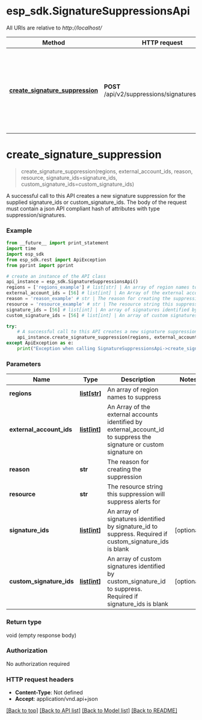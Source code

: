 # esp_sdk.SignatureSuppressionsApi

All URIs are relative to *http://localhost/*

Method | HTTP request | Description
------------- | ------------- | -------------
[**create_signature_suppression**](SignatureSuppressionsApi.md#create_signature_suppression) | **POST** /api/v2/suppressions/signatures.json_api | A successful call to this API creates a new signature suppression for the supplied signature_ids or custom_signature_ids. The body of the request must contain a json API compliant hash of attributes with type suppression/signatures.


# **create_signature_suppression**
> create_signature_suppression(regions, external_account_ids, reason, resource, signature_ids=signature_ids, custom_signature_ids=custom_signature_ids)

A successful call to this API creates a new signature suppression for the supplied signature_ids or custom_signature_ids. The body of the request must contain a json API compliant hash of attributes with type suppression/signatures.

### Example 
```python
from __future__ import print_statement
import time
import esp_sdk
from esp_sdk.rest import ApiException
from pprint import pprint

# create an instance of the API class
api_instance = esp_sdk.SignatureSuppressionsApi()
regions = ['regions_example'] # list[str] | An array of region names to suppress
external_account_ids = [56] # list[int] | An Array of the external accounts identified by external_account_id to suppress the signature or custom signature on
reason = 'reason_example' # str | The reason for creating the suppression
resource = 'resource_example' # str | The resource string this suppression will suppress alerts for
signature_ids = [56] # list[int] | An array of signatures identified by signature_id to suppress. Required if custom_signature_ids is blank (optional)
custom_signature_ids = [56] # list[int] | An array of custom signatures identified by custom_signature_id to suppress. Required if signature_ids is blank (optional)

try: 
    # A successful call to this API creates a new signature suppression for the supplied signature_ids or custom_signature_ids. The body of the request must contain a json API compliant hash of attributes with type suppression/signatures.
    api_instance.create_signature_suppression(regions, external_account_ids, reason, resource, signature_ids=signature_ids, custom_signature_ids=custom_signature_ids)
except ApiException as e:
    print("Exception when calling SignatureSuppressionsApi->create_signature_suppression: %s\n" % e)
```

### Parameters

Name | Type | Description  | Notes
------------- | ------------- | ------------- | -------------
 **regions** | [**list[str]**](str.md)| An array of region names to suppress | 
 **external_account_ids** | [**list[int]**](int.md)| An Array of the external accounts identified by external_account_id to suppress the signature or custom signature on | 
 **reason** | **str**| The reason for creating the suppression | 
 **resource** | **str**| The resource string this suppression will suppress alerts for | 
 **signature_ids** | [**list[int]**](int.md)| An array of signatures identified by signature_id to suppress. Required if custom_signature_ids is blank | [optional] 
 **custom_signature_ids** | [**list[int]**](int.md)| An array of custom signatures identified by custom_signature_id to suppress. Required if signature_ids is blank | [optional] 

### Return type

void (empty response body)

### Authorization

No authorization required

### HTTP request headers

 - **Content-Type**: Not defined
 - **Accept**: application/vnd.api+json

[[Back to top]](#) [[Back to API list]](../README.md#documentation-for-api-endpoints) [[Back to Model list]](../README.md#documentation-for-models) [[Back to README]](../README.md)

